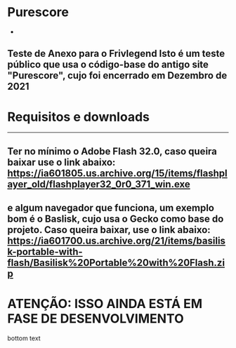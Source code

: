 # Purescore
-
Teste de Anexo para o Frivlegend
Isto é um teste público que usa o código-base do antigo site "Purescore", cujo foi encerrado em Dezembro de 2021
--
# Requisitos e downloads
---
 Ter no mínimo o Adobe Flash 32.0, caso queira baixar use o link abaixo:
 https://ia601805.us.archive.org/15/items/flashplayer_old/flashplayer32_0r0_371_win.exe
 ----
e algum navegador que funciona, um exemplo bom é o Baslisk, cujo usa o Gecko como base do projeto. Caso queira baixar, use o link abaixo:
https://ia601700.us.archive.org/21/items/basilisk-portable-with-flash/Basilisk%20Portable%20with%20Flash.zip
-----
# ATENÇÃO: ISSO AINDA ESTÁ EM FASE DE DESENVOLVIMENTO

bottom text
